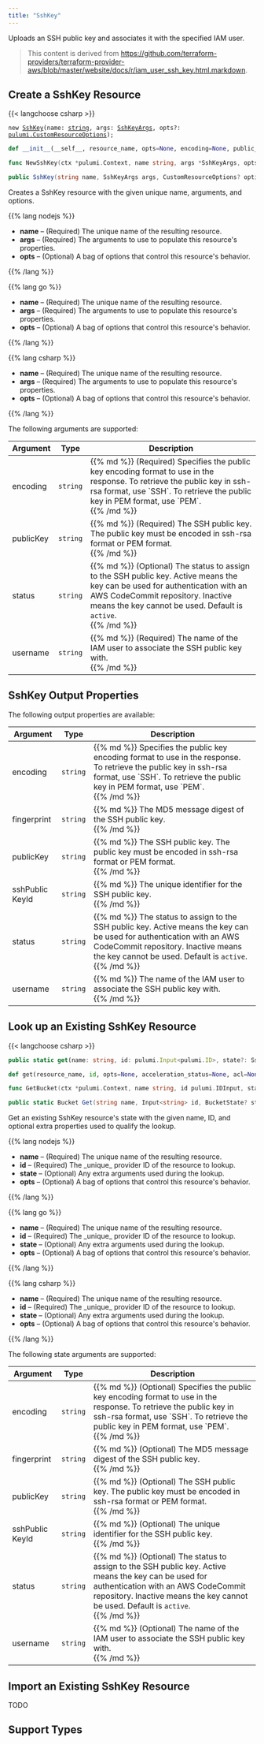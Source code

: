 ```yaml
---
title: "SshKey"
---
```


<!-- WARNING: this file was generated by the Pulumi Terraform Bridge (tfgen) Tool. -->
<!-- Do not edit by hand unless you're certain you know what you are doing! -->

<style>
  table td p { margin-top: 0; margin-bottom: 0; }
</style>

Uploads an SSH public key and associates it with the specified IAM user.

> This content is derived from https://github.com/terraform-providers/terraform-provider-aws/blob/master/website/docs/r/iam_user_ssh_key.html.markdown.


## Create a SshKey Resource

{{< langchoose csharp >}}

<div class="highlight"><pre class="chroma"><code class="language-typescript" data-lang="typescript"><span class="k">new</span> <span class="nx"><a href=/docs/reference/pkg/nodejs/pulumi/aws/s3/#SshKey>SshKey</a></span><span class="p">(</span><span class="nx">name</span>: <span class="kt"><a href=https://developer.mozilla.org/en-US/docs/Web/JavaScript/Reference/Global_Objects/String>string</a></span><span class="p">,</span> <span class="nx">args</span>: <span class="kt"><a href=/docs/reference/pkg/nodejs/pulumi/aws/s3/#SshKeyArgs>SshKeyArgs</a></span><span class="p">,</span> <span class="nx">opts?</span>: <span class="kt"><a href=/docs/reference/pkg/nodejs/pulumi/pulumi/#CustomResourceOptions>pulumi.CustomResourceOptions</a></span><span class="p">);</span></code></pre></div>

```python
def __init__(__self__, resource_name, opts=None, encoding=None, public_key=None, status=None, username=None, __props__=None)
```

```go
func NewSshKey(ctx *pulumi.Context, name string, args *SshKeyArgs, opts ...pulumi.ResourceOption) (*SshKey, error)

```

```csharp
public SshKey(string name, SshKeyArgs args, CustomResourceOptions? options = null)

```

Creates a SshKey resource with the given unique name, arguments, and options.

{{% lang nodejs %}}
<ul class="pl-10">
    <li><strong>name</strong> &ndash; (Required) The unique name of the resulting resource.</li>
    <li><strong>args</strong> &ndash; (Required) The arguments to use to populate this resource's properties.</li>
    <li><strong>opts</strong> &ndash; (Optional) A bag of options that control this resource's behavior.</li>
</ul>
{{% /lang %}}

{{% lang go %}}
<ul class="pl-10">
    <li><strong>name</strong> &ndash; (Required) The unique name of the resulting resource.</li>
    <li><strong>args</strong> &ndash; (Required) The arguments to use to populate this resource's properties.</li>
    <li><strong>opts</strong> &ndash; (Optional) A bag of options that control this resource's behavior.</li>
</ul>
{{% /lang %}}

{{% lang csharp %}}
<ul class="pl-10">
    <li><strong>name</strong> &ndash; (Required) The unique name of the resulting resource.</li>
    <li><strong>args</strong> &ndash; (Required) The arguments to use to populate this resource's properties.</li>
    <li><strong>opts</strong> &ndash; (Optional) A bag of options that control this resource's behavior.</li>
</ul>
{{% /lang %}}

The following arguments are supported:

<table class="ml-6">
    <thead>
        <tr>
            <th>Argument</th>
            <th>Type</th>
            <th>Description</th>
        </tr>
    </thead>
    <tbody>
        <tr>
            <td class="align-top">encoding</td>
            <td class="align-top"><code>string</code></td>
            <td class="align-top">{{% md %}}
(Required) Specifies the public key encoding format to use in the response. To retrieve the public key in ssh-rsa format, use `SSH`. To retrieve the public key in PEM format, use `PEM`.

{{% /md %}}</td>
        </tr>
        <tr>
            <td class="align-top">public<wbr>Key</td>
            <td class="align-top"><code>string</code></td>
            <td class="align-top">{{% md %}}
(Required) The SSH public key. The public key must be encoded in ssh-rsa format or PEM format.

{{% /md %}}</td>
        </tr>
        <tr>
            <td class="align-top">status</td>
            <td class="align-top"><code>string</code></td>
            <td class="align-top">{{% md %}}
(Optional) The status to assign to the SSH public key. Active means the key can be used for authentication with an AWS CodeCommit repository. Inactive means the key cannot be used. Default is `active`.

{{% /md %}}</td>
        </tr>
        <tr>
            <td class="align-top">username</td>
            <td class="align-top"><code>string</code></td>
            <td class="align-top">{{% md %}}
(Required) The name of the IAM user to associate the SSH public key with.

{{% /md %}}</td>
        </tr>
    </tbody>
</table>

## SshKey Output Properties

The following output properties are available:

<table class="ml-6">
    <thead>
        <tr>
            <th>Argument</th>
            <th>Type</th>
            <th>Description</th>
        </tr>
    </thead>
    <tbody>
        <tr>
            <td class="align-top">encoding</td>
            <td class="align-top"><code>string</code></td>
            <td class="align-top">{{% md %}}
Specifies the public key encoding format to use in the response. To retrieve the public key in ssh-rsa format, use `SSH`. To retrieve the public key in PEM format, use `PEM`.

{{% /md %}}</td>
        </tr>
        <tr>
            <td class="align-top">fingerprint</td>
            <td class="align-top"><code>string</code></td>
            <td class="align-top">{{% md %}}
The MD5 message digest of the SSH public key.

{{% /md %}}</td>
        </tr>
        <tr>
            <td class="align-top">public<wbr>Key</td>
            <td class="align-top"><code>string</code></td>
            <td class="align-top">{{% md %}}
The SSH public key. The public key must be encoded in ssh-rsa format or PEM format.

{{% /md %}}</td>
        </tr>
        <tr>
            <td class="align-top">ssh<wbr>Public<wbr>Key<wbr>Id</td>
            <td class="align-top"><code>string</code></td>
            <td class="align-top">{{% md %}}
The unique identifier for the SSH public key.

{{% /md %}}</td>
        </tr>
        <tr>
            <td class="align-top">status</td>
            <td class="align-top"><code>string</code></td>
            <td class="align-top">{{% md %}}
The status to assign to the SSH public key. Active means the key can be used for authentication with an AWS CodeCommit repository. Inactive means the key cannot be used. Default is `active`.

{{% /md %}}</td>
        </tr>
        <tr>
            <td class="align-top">username</td>
            <td class="align-top"><code>string</code></td>
            <td class="align-top">{{% md %}}
The name of the IAM user to associate the SSH public key with.

{{% /md %}}</td>
        </tr>
    </tbody>
</table>

## Look up an Existing SshKey Resource

{{< langchoose csharp >}}

```typescript
public static get(name: string, id: pulumi.Input<pulumi.ID>, state?: SshKeyState, opts?: pulumi.CustomResourceOptions): SshKey;
```

```python
def get(resource_name, id, opts=None, acceleration_status=None, acl=None, arn=None, bucket=None, bucket_domain_name=None, bucket_prefix=None, bucket_regional_domain_name=None, cors_rules=None, force_destroy=None, hosted_zone_id=None, lifecycle_rules=None, loggings=None, object_lock_configuration=None, policy=None, region=None, replication_configuration=None, request_payer=None, server_side_encryption_configuration=None, tags=None, versioning=None, website=None, website_domain=None, website_endpoint=None)
```

```go
func GetBucket(ctx *pulumi.Context, name string, id pulumi.IDInput, state *BucketState, opts ...pulumi.ResourceOption) (*Bucket, error)
```

```csharp
public static Bucket Get(string name, Input<string> id, BucketState? state = null, CustomResourceOptions? options = null);
```

Get an existing SshKey resource's state with the given name, ID, and optional extra
properties used to qualify the lookup.

{{% lang nodejs %}}
<ul class="pl-10">
    <li><strong>name</strong> &ndash; (Required) The unique name of the resulting resource.</li>
    <li><strong>id</strong> &ndash; (Required) The _unique_ provider ID of the resource to lookup.</li>
    <li><strong>state</strong> &ndash; (Optional) Any extra arguments used during the lookup.</li>
    <li><strong>opts</strong> &ndash; (Optional) A bag of options that control this resource's behavior.</li>
</ul>
{{% /lang %}}

{{% lang go %}}
<ul class="pl-10">
    <li><strong>name</strong> &ndash; (Required) The unique name of the resulting resource.</li>
    <li><strong>id</strong> &ndash; (Required) The _unique_ provider ID of the resource to lookup.</li>
    <li><strong>state</strong> &ndash; (Optional) Any extra arguments used during the lookup.</li>
    <li><strong>opts</strong> &ndash; (Optional) A bag of options that control this resource's behavior.</li>
</ul>
{{% /lang %}}

{{% lang csharp %}}
<ul class="pl-10">
    <li><strong>name</strong> &ndash; (Required) The unique name of the resulting resource.</li>
    <li><strong>id</strong> &ndash; (Required) The _unique_ provider ID of the resource to lookup.</li>
    <li><strong>state</strong> &ndash; (Optional) Any extra arguments used during the lookup.</li>
    <li><strong>opts</strong> &ndash; (Optional) A bag of options that control this resource's behavior.</li>
</ul>
{{% /lang %}}

The following state arguments are supported:

<table class="ml-6">
    <thead>
        <tr>
            <th>Argument</th>
            <th>Type</th>
            <th>Description</th>
        </tr>
    </thead>
    <tbody>
        <tr>
            <td class="align-top">encoding</td>
            <td class="align-top"><code>string</code></td>
            <td class="align-top">{{% md %}}
(Optional) Specifies the public key encoding format to use in the response. To retrieve the public key in ssh-rsa format, use `SSH`. To retrieve the public key in PEM format, use `PEM`.

{{% /md %}}</td>
        </tr>
        <tr>
            <td class="align-top">fingerprint</td>
            <td class="align-top"><code>string</code></td>
            <td class="align-top">{{% md %}}
(Optional) The MD5 message digest of the SSH public key.

{{% /md %}}</td>
        </tr>
        <tr>
            <td class="align-top">public<wbr>Key</td>
            <td class="align-top"><code>string</code></td>
            <td class="align-top">{{% md %}}
(Optional) The SSH public key. The public key must be encoded in ssh-rsa format or PEM format.

{{% /md %}}</td>
        </tr>
        <tr>
            <td class="align-top">ssh<wbr>Public<wbr>Key<wbr>Id</td>
            <td class="align-top"><code>string</code></td>
            <td class="align-top">{{% md %}}
(Optional) The unique identifier for the SSH public key.

{{% /md %}}</td>
        </tr>
        <tr>
            <td class="align-top">status</td>
            <td class="align-top"><code>string</code></td>
            <td class="align-top">{{% md %}}
(Optional) The status to assign to the SSH public key. Active means the key can be used for authentication with an AWS CodeCommit repository. Inactive means the key cannot be used. Default is `active`.

{{% /md %}}</td>
        </tr>
        <tr>
            <td class="align-top">username</td>
            <td class="align-top"><code>string</code></td>
            <td class="align-top">{{% md %}}
(Optional) The name of the IAM user to associate the SSH public key with.

{{% /md %}}</td>
        </tr>
    </tbody>
</table>

## Import an Existing SshKey Resource

TODO

## Support Types

